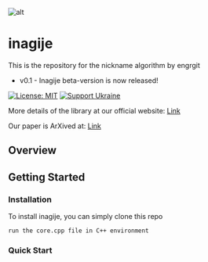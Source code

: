 ![alt](./utils/namer.jpg)


# inagije
This is the repository for the nickname algorithm by engrgit

- v0.1 - Inagije beta-version is now released!

[![License: MIT](https://img.shields.io/badge/License-MIT-yellow.svg)](https://opensource.org/licenses/MIT)
[![Support Ukraine](https://img.shields.io/badge/Support-Ukraine-FFD500?style=flat&labelColor=005BBB)](https://opensource.fb.com/support-ukraine)

More details of the library at our official website: [Link](www.gamolstudio.com)

Our paper is ArXived at: [Link](www.gamolstudio.com)

## Overview
 

## Getting Started

### Installation
To install inagije, you can simply clone this repo
```
run the core.cpp file in C++ environment
```

### Quick Start




